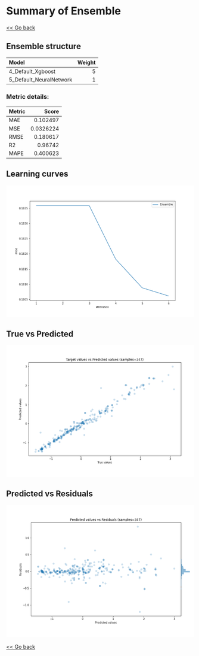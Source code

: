 # Summary of Ensemble

[<< Go back](../README.md)


## Ensemble structure
| Model                   |   Weight |
|:------------------------|---------:|
| 4_Default_Xgboost       |        5 |
| 5_Default_NeuralNetwork |        1 |

### Metric details:
| Metric   |     Score |
|:---------|----------:|
| MAE      | 0.102497  |
| MSE      | 0.0326224 |
| RMSE     | 0.180617  |
| R2       | 0.96742   |
| MAPE     | 0.400623  |



## Learning curves
![Learning curves](learning_curves.png)
## True vs Predicted

![True vs Predicted](true_vs_predicted.png)


## Predicted vs Residuals

![Predicted vs Residuals](predicted_vs_residuals.png)



[<< Go back](../README.md)
